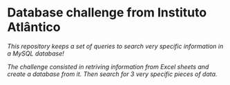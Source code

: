 # Database challenge from Instituto Atlântico

*This repository keeps a set of queries to search very specific information in a MySQL database!*

*The challenge consisted in retriving information from Excel sheets and create a database from it. Then search for 3 very specific pieces of data.*
